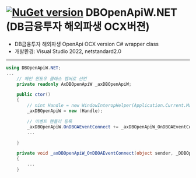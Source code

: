# [![NuGet version](https://badge.fury.io/nu/DBOpenApiW.NET.png)](https://badge.fury.io/nu/DBOpenApiW.NET)  DBOpenApiW.NET (DB금융투자 해외파생 OCX버젼)
- DB금융투자 해외파생 OpenApi OCX version C# wrapper class
- 개발환경: Visual Studio 2022, netstandard2.0

---------------

```c#
using DBOpenApiW.NET;
...
    // 메인 윈도우 클래스 멤버로 선언
    private readonly AxDBOpenApiW _axDBOpenApiW;

    public ctor()
    {
        // nint Handle = new WindowInteropHelper(Application.Current.MainWindow).EnsureHandle(); // WPF 에서만 필요
        _axDBOpenApiW = new (Handle);

        // 이벤트 핸들러 등록
        _axDBOpenApiW.OnDBOAEventConnect += _axDBOpenApiW_OnDBOAEventConnect;
        ...

    }

    private void _axDBOpenApiW_OnDBOAEventConnect(object sender, _DDBOpenApiWEvents_OnDBOAEventConnectEvent e)
    {
        ...
    }


```


